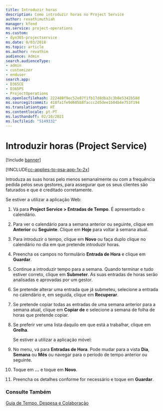 ```yaml
---
title: Introduzir horas
description: Como introduzir horas no Project Service
author: revathimuthiah
manager: kfend
ms.service: project-operations
ms.custom:
- dyn365-projectservice
ms.date: 8/03/2018
ms.topic: article
ms.author: revathim
audience: Admin
search.audienceType:
- admin
- customizer
- enduser
search.app:
- D365CE
- D365PS
- ProjectOperations
ms.openlocfilehash: 222488f9ec52e07f1fb17d8dba3c3b0e5342b58d
ms.sourcegitcommit: 418fa1fe9d605b8faccc2d5dee1b04b4e753f194
ms.translationtype: HT
ms.contentlocale: pt-PT
ms.lasthandoff: 02/10/2021
ms.locfileid: "5149332"
---
```

# <a name="enter-time-project-service"></a>Introduzir horas (Project Service)

[!include [banner](../includes/psa-now-project-operations.md)]

[!INCLUDE[cc-applies-to-psa-app-1x-2x](../includes/cc-applies-to-psa-app-1x-2x.md)]

Introduza as suas horas pelo menos semanalmente ou com a frequência pedida pelos seus gestores, para assegurar que os seus clientes são faturados e que é creditado corretamente.  
  
 Se estiver a utilizar a aplicação Web:  
  
1. Vá para **Project Service > Entradas de Tempo**. É apresentado o calendário.  
  
2. Para ver o calendário para a semana anterior ou seguinte, clique em **Anterior** ou **Seguinte**. Clique em **Hoje** para voltar à semana atual.  
  
3. Para introduzir o tempo, clique em **Novo** ou faça duplo clique no calendário no dia em que pretende introduzir horas.  
  
4. Preencha os campos no formulário **Entrada de Hora** e clique em **Guardar**.  
  
5. Continue a introduzir tempo para a semana. Quando terminar e tudo estiver correto, clique em **Submeter**. As suas entradas de horas serão analisadas e aprovadas por um gestor.  
  
6. Se pretende alterar uma entrada que já submeteu, selecione a entrada no calendário e, em seguida, clique em **Recuperar**.  
  
7. Se pretende copiar todas as entradas de uma semana anterior para a semana atual, clique em **Copiar de** e selecione a semana de folha de horas que pretende copiar.  
  
8. Se preferir ver uma lista daquilo em que está a trabalhar, clique em **Grelha**.  
  
   Se estiver a utilizar a aplicação móvel:  
  
9. No menu, vá para **Entradas de Hora**.     Pode mudar para a vista **Dia**, **Semana** ou **Mês** ou navegar para o período de tempo anterior ou seguinte.  
  
10. Toque em **…** e toque em **Novo**.  
  
11. Preencha os detalhes conforme for necessário e toque em **Guardar**.  
  
### <a name="see-also"></a>Consulte Também  
 [Guia de Tempo, Despesa e Colaboração](../psa/time-expense-collaboration-guide.md)
